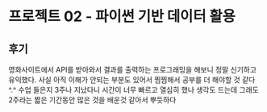 # 프로젝트 02 - 파이썬 기반 데이터 활용

## 후기
영화사이트에서 API를 받아와서 결과를 출력하는 프로그래밍을 해보니 정말 신기하고 유익했다. 사실 아직 이해가 안되는 부분도 있어서 찜찜해서 공부를 더 해야할 것 같다^.^ 수업 들은지 3주나 지났다니 시간이 너무 빠르고 열심히 했나 생각도 드는데 그래도 2주라는 짧은 기간동안 많은 것을 배운것 같아서 뿌듯하다
 